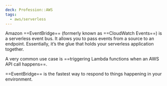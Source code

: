 ```yaml
---
deck: Profession::AWS
tags:
  - aws/serverless
---
```

<!-- clozeblock-start oid="Obsd6TFCPUQ5aLYPodolc8dv"-->
Amazon ==EventBridge== (formerly known as ==CloudWatch Events==) is a serverless event bus. It allows you to pass events from a source to an endpoint. Essentially, it’s the glue that holds your serverless application together. 
<!-- clozeblock-end-->

<!-- clozeblock-start oid="ObspNtKXozVUm4q2PNNwMePS"-->
A very common use case is ==triggering Lambda functions when an AWS API call happens==.
<!-- clozeblock-end-->

<!-- clozeblock-start oid="Obs1kehx5yfRssvVYKsPruVr"-->
==EventBridge== is the fastest way to respond to things happening in your environment.
<!-- clozeblock-end-->